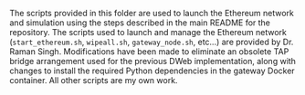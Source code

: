 The scripts provided in this folder are used to launch the Ethereum network and simulation using the steps described in the main README for the repository.
The scripts used to launch and manage the Ethereum network (```start_ethereum.sh```, ```wipeall.sh```, ```gateway_node.sh```, etc...) are provided by Dr. Raman Singh. Modifications have been made to eliminate an obsolete TAP bridge arrangement used for the previous DWeb implementation, along with changes to install the required Python dependencies in the gateway Docker container. All other scripts are my own work.